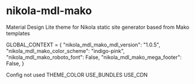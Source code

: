 # nikola-mdl-mako
Material Design Lite theme for Nikola static site generator based from Mako templates

GLOBAL_CONTEXT = {
    "nikola_mdl_mako_mdl_version": "1.0.5",
    "nikola_mdl_mako_color_scheme": "indigo-pink",
    "nikola_mdl_mako_roboto_font": False,
    "nikola_mdl_mako_mega_footer": False,
}

Config not used
THEME_COLOR
USE_BUNDLES
USE_CDN
